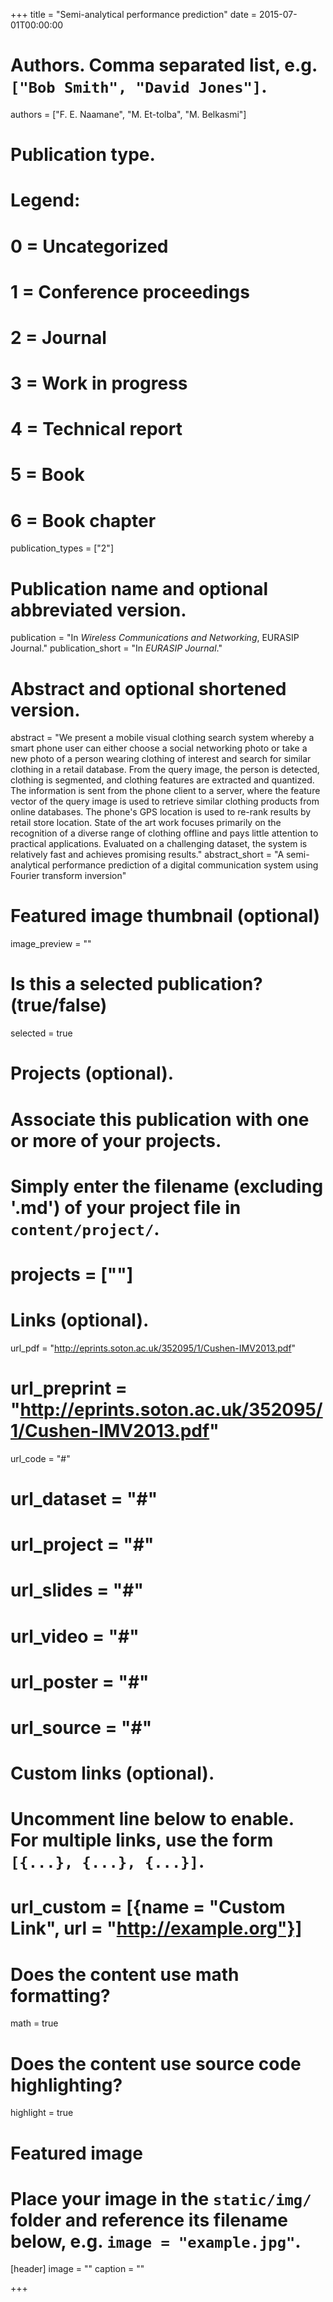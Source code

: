 +++
title = "Semi-analytical performance prediction"
date = 2015-07-01T00:00:00

# Authors. Comma separated list, e.g. `["Bob Smith", "David Jones"]`.
authors = ["F. E. Naamane", "M. Et-tolba", "M. Belkasmi"]

# Publication type.
# Legend:
# 0 = Uncategorized
# 1 = Conference proceedings
# 2 = Journal
# 3 = Work in progress
# 4 = Technical report
# 5 = Book
# 6 = Book chapter
publication_types = ["2"]

# Publication name and optional abbreviated version.
publication = "In *Wireless Communications and Networking*, EURASIP Journal."
publication_short = "In *EURASIP Journal*."

# Abstract and optional shortened version.
abstract = "We present a mobile visual clothing search system whereby a smart phone user can either choose a social networking photo or take a new photo of a person wearing clothing of interest and search for similar clothing in a retail database. From the query image, the person is detected, clothing is segmented, and clothing features are extracted and quantized. The information is sent from the phone client to a server, where the feature vector of the query image is used to retrieve similar clothing products from online databases. The phone's GPS location is used to re-rank results by retail store location. State of the art work focuses primarily on the recognition of a diverse range of clothing offline and pays little attention to practical applications. Evaluated on a challenging dataset, the system is relatively fast and achieves promising results."
abstract_short = "A semi-analytical performance prediction of a digital communication system using Fourier transform inversion"

# Featured image thumbnail (optional)
image_preview = ""

# Is this a selected publication? (true/false)
selected = true

# Projects (optional).
#   Associate this publication with one or more of your projects.
#   Simply enter the filename (excluding '.md') of your project file in `content/project/`.
# projects = [""]

# Links (optional).
url_pdf = "http://eprints.soton.ac.uk/352095/1/Cushen-IMV2013.pdf"
# url_preprint = "http://eprints.soton.ac.uk/352095/1/Cushen-IMV2013.pdf"
url_code = "#"
# url_dataset = "#"
# url_project = "#"
# url_slides = "#"
# url_video = "#"
# url_poster = "#"
# url_source = "#"

# Custom links (optional).
#   Uncomment line below to enable. For multiple links, use the form `[{...}, {...}, {...}]`.
# url_custom = [{name = "Custom Link", url = "http://example.org"}]

# Does the content use math formatting?
math = true

# Does the content use source code highlighting?
highlight = true

# Featured image
# Place your image in the `static/img/` folder and reference its filename below, e.g. `image = "example.jpg"`.
[header]
image = ""
caption = ""

+++